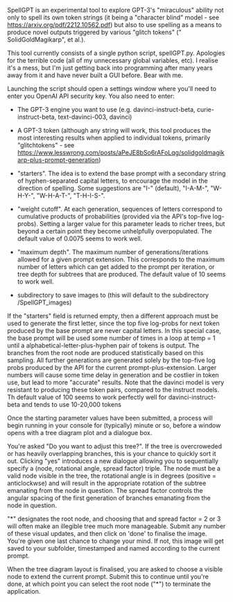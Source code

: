 SpellGPT is an experimental tool to explore GPT-3's "miraculous" ability not only to spell its own token strings (it being a "character blind" model - see https://arxiv.org/pdf/2212.10562.pdf) but also to use spelling as a means to produce novel outputs triggered by various "glitch tokens" (" SolidGoldMagikarp", et al.).

This tool currently consists of a single python script, spellGPT.py. Apologies for the terrible code (all of my unnecessary global variables, etc). I realise it's a mess, but I'm just getting back into programming after many years away from it and have never built a GUI before. Bear with me.

Launching the script should open a settings window where you'll need to enter you OpenAI API security key.
You also need to enter:

* The GPT-3 engine you want to use (e.g. davinci-instruct-beta, curie-instruct-beta, text-davinci-003, davinci)

* A GPT-3 token (although any string will work, this tool produces the most interesting results when applied to individual tokens, primarily "glitchtokens" - see https://www.lesswrong.com/posts/aPeJE8bSo6rAFoLqg/solidgoldmagikarp-plus-prompt-generation)

* "starters". The idea is to extend the base prompt with a secondary string of hyphen-separated capital letters, to encourage the model in the direction of spelling. Some suggestions are "I-" (default), "I-A-M-", "W-H-Y-", "W-H-A-T-", "T-H-I-S-".

* "weight cutoff". At each generation, sequences of letters correspond to cumulative products of probabilities (provided via the API's top-five log-probs). Setting a larger value for this parameter leads to richer trees, but beyond a certain point they become unhelpfully overpopulated. The default value of 0.0075 seems to work well.

* "maximum depth". The maximum number of generations/iterations allowed for a given prompt extension. This corresponds to the maximum number of letters which can get added to the prompt per iteration, or tree depth for subtrees that are produced. The default value of 10 seems to work well.

* subdirectory to save images to (this will default to the subdirectory /SpellGPT_images)

If the "starters" field is returned empty, then a different approach must be used to generate the first letter, since the top five log-probs for next token produced by the base prompt are never capital letters. In this special case, the base prompt will be used some number of times in a loop at temp = 1 until a alphabetical-letter-plus-hyphen pair of tokens is output. The branches from the root node are produced statistically based on this sampling. All further generations are generated solely by the top-five log probs produced by the API for the current prompt-plus-extension. Larger numbers will cause some time delay in generation and be costlier in token use, but lead to more "accurate" results. Note that the davinci model is very resistant to producing these token pairs, compared to the instruct models. Th default value of 100 seems to work perfectly well for davinci-instruct-beta and tends to use 10-20,000 tokens


Once the starting parameter values have been submitted, a process will begin running in your console for (typically) minute or so, before a window opens with a tree diagram plot and a dialogue box.

You're asked "Do you want to adjust this tree?". If the tree is overcroweded or has heavily overlapping branches, this is your chance to quickly sort it out. Clicking "yes" introduces a new dialogue allowing you to sequentially specify a (node, rotational angle, spread factor) triple. The node must be a valid node visible in the tree, the rotational angle is in degrees (positive = anticlockwse) and will result in the appropriate rotation of the subtree emanating from the node in question. The spread factor controls the angular spacing of the first generation of branches emanating from the node in question. 

"*" designates the root node, and choosing that and spread factor = 2 or 3 will often make an illegible tree much more manageable.
Submit any number of these visual updates, and then click on 'done' to finalise the image. You're given one last chance to change your mind. If not, this image will get saved to your subfolder, timestamped and named according to the current prompt.

When the tree diagram layout is finalised, you are asked to choose a visible node to extend the current prompt. Submit this to continue until you're done, at which point you can select the root node ("*") to terminate the application. 

